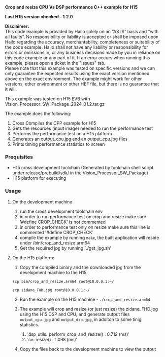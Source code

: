 **Crop and resize CPU Vs DSP performance C++ example for H15**

**Last H15 version checked - 1.2.0**

**Disclaimer:** <br />
This code example is provided by Hailo solely on an “AS IS” basis and “with all faults”. No responsibility or liability is accepted or shall be imposed upon Hailo regarding the accuracy, merchantability, completeness or suitability of the code example. Hailo shall not have any liability or responsibility for errors or omissions in, or any business decisions made by you in reliance on this code example or any part of it. If an error occurs when running this example, please open a ticket in the "Issues" tab.<br />
Please note that this example was tested on specific versions and we can only guarantee the expected results using the exact version mentioned above on the exact environment. The example might work for other versions, other environment or other HEF file, but there is no guarantee that it will.


This example was tested on H15 EVB with Vision_Processor_SW_Package_2024_01.2.tar.gz

The example does the following:

1. Cross Compiles the CPP example for H15
2. Gets the resources (input image) needed to run the performance test
3. Performs the performance test on a H15 platform
4. Generates an output_cpu.jpg and an output_cpu.jpg files 
5. Prints timing performance statistics to screen

### Prequisites ###
- H15 cross development toolchain (Generated by toolchain shell script under release/prebuild/sdk/ in the Vision_Processor_SW_Package)
- H15 platform for executing

### Usage ###
1. On the development machine
   1. run the cross development toolchain env
   2. in order to run performance test on crop and resize make sure '#define CROP_CHECK' is not commented
   3. in order to performance test only on resize make sure this line is commented '#define CROP_CHECK'
   4. compile the example by running `make`, the built application will reside under /bin/crop_and_resize.arm64 
   5. Get the required jpg by running `./get_jpg.sh'
2. On the H15 platform:
   1. Copy the compiled binary and the downloaded jpg from the development machine to the H15.

   `scp bin/crop_and_resize.arm64 root@10.0.0.1:~/`

   `scp zidane_FHD.jpg root@10.0.0.1:~/`

   2. Run the example on the H15 machine - `./crop_and_resize.arm64`
   3. The example will crop and resize (or just resize) the zidane_FHD.jpg using the H15 DSP and CPU, and generate output files `output_cpu.jpg` and `output_dsp.jpg`, in additon to some tinig statistics.
      1. 'dsp_utils::perform_crop_and_resize() : 0.712 (ms)'
      2. 'cv::resize() : 1.098 (ms)'

   4. Copy the files back to the development machine to view the output

